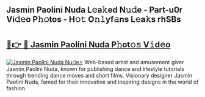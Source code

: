 ## Jasmin Paolini Nuda L𝚎a𝚔ed N𝚞𝚍e - Part-u0r Vi𝚍𝚎o P𝚑𝚘tos - H𝚘𝚝 O𝚗𝚕yf𝚊ns L𝚎a𝚔s rhSBs

# <h2><a href="http://kfc632.oniu.top/?m=Jasmin+Paolini+Nuda">🔗👉 🔴 Jasmin Paolini Nuda P𝚑ot𝚘𝚜 V𝚒d𝚎o</a></h2>

[![Jasmin Paolini Nuda Nu𝚍e𝚜](https://i.imgur.com/0qMVB7G.gif)](http://kfc632.oniu.top/?m=Jasmin+Paolini+Nuda)
Web-based artist and amusement giver Jasmin Paolini Nuda, known for publishing dance and lifestyle tutorials through trending dance moves and short films. Visionary designer Jasmin Paolini Nuda, famed for their innovative and inspiring designs in the world of fashion.  
